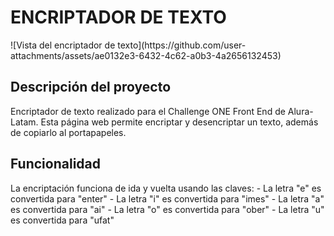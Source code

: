 <h1>ENCRIPTADOR DE TEXTO</h1>
![Vista del encriptador de texto](https://github.com/user-attachments/assets/ae0132e3-6432-4c62-a0b3-4a2656132453)
<h2>Descripción del proyecto</h2>
Encriptador de texto realizado para el Challenge ONE Front End de Alura-Latam.
Esta página web permite encriptar y desencriptar un texto, además de copiarlo al portapapeles.
<h2>Funcionalidad</h2>
La encriptación funciona de ida y vuelta usando las claves:
- La letra "e" es convertida para "enter"
- La letra "i" es convertida para "imes"
- La letra "a" es convertida para "ai"
- La letra "o" es convertida para "ober"
- La letra "u" es convertida para "ufat"


